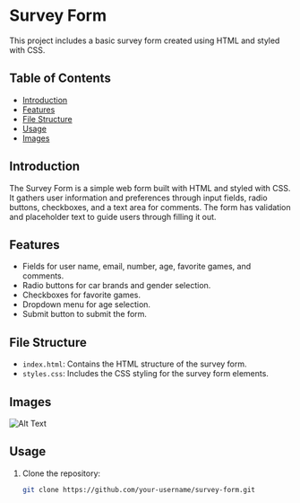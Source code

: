 # Survey Form

This project includes a basic survey form created using HTML and styled with CSS.

## Table of Contents

- [Introduction](#introduction)
- [Features](#features)
- [File Structure](#file-structure)  
- [Usage](#usage)
- [Images](#images)

## Introduction

The Survey Form is a simple web form built with HTML and styled with CSS. It gathers user information and preferences through input fields, radio buttons, checkboxes, and a text area for comments. The form has validation and placeholder text to guide users through filling it out.

## Features

- Fields for user name, email, number, age, favorite games, and comments.
- Radio buttons for car brands and gender selection.
- Checkboxes for favorite games.
- Dropdown menu for age selection.
- Submit button to submit the form.

## File Structure

- `index.html`: Contains the HTML structure of the survey form.
- `styles.css`: Includes the CSS styling for the survey form elements.

## Images

![Alt Text](https://github.com/HariAr2/MyProjects/blob/main/survey%20form/surveyform.png?raw=true)


## Usage

1. Clone the repository:
   ```bash
   git clone https://github.com/your-username/survey-form.git
